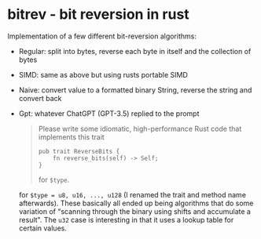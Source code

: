 # bitrev - bit reversion in rust

Implementation of a few different bit-reversion algorithms:

* Regular: split into bytes, reverse each byte in itself and the collection of bytes
* SIMD: same as above but using rusts portable SIMD
* Naive: convert value to a formatted binary String, reverse the string and convert back
* Gpt: whatever ChatGPT (GPT-3.5) replied to the prompt
    > Please write some idiomatic, high-performance Rust code that implements this trait
    > ```
    > pub trait ReverseBits {
    >     fn reverse_bits(self) -> Self;
    > }
    > ```
    > for `$type`.
 
    for `$type = u8, u16, ..., u128` (I renamed the trait and method name afterwards). These basically all ended up being algorithms that do some variation of "scanning through the binary using shifts and accumulate a result". The `u32` case is interesting in that it uses a lookup table for certain values.
